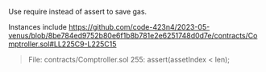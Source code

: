 Use require instead of assert to save gas.

Instances include
https://github.com/code-423n4/2023-05-venus/blob/8be784ed9752b80e6f1b8b781e2e6251748d0d7e/contracts/Comptroller.sol#LL225C9-L225C15


> File: contracts/Comptroller.sol
> 255: assert(assetIndex < len);